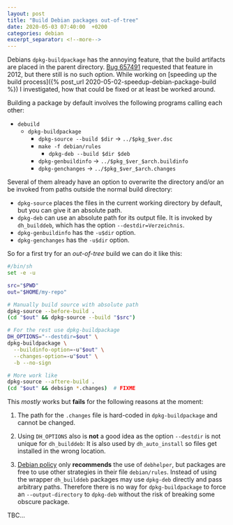 ```yaml
---
layout: post
title: "Build Debian packages out-of-tree"
date: 2020-05-03 07:40:00  +0200
categories: debian
excerpt_separator: <!--more-->
---
```


Debians `dpkg-buildpackage` has the annoying feature, that the build artifacts are placed in the parent directory.
[Bug 657491](https://bugs.debian.org/cgi-bin/bugreport.cgi?bug=657401) requested that feature in 2012, but there still is no such option.
While working on [speeding up the build process]({% post_url 2020-05-02-speedup-debian-package-build %}) I investigated, how that could be fixed or at least be worked around.

<!--more-->

Building a package by default involves the following programs calling each other:
* `debuild`
  * `dpkg-buildpackage`
    * `dpkg-source --build $dir` → `../$pkg_$ver.dsc`
    * `make -f debian/rules`
      * `dpkg-deb --build $dir $deb`
    * `dpkg-genbuildinfo` → `../$pkg_$ver_$arch.buildinfo`
    * `dpkg-genchanges` → `../$pkg_$ver_$arch.changes`

Several of them already have an option to overwrite the directory and/or an be invoked from paths outside the normal build directory:

* `dpkg-source` places the files in the current working directory by default, but you can give it an absolute path.
* `dpkg-deb` can use an absolute path for its output file.
   It is invoked by `dh_builddeb`, which has the option `--destdir=Verzeichnis`.
* `dpkg-genbuildinfo` has the `-u$dir` option.
* `dpkg-genchanges` has the `-u$dir` option.

So for a first try for an *out-of-tree* build we can do it like this:

```sh
#/bin/sh
set -e -u

src="$PWD"
out="$HOME/my-repo"

# Manually build source with absolute path
dpkg-source --before-build .
(cd "$out" && dpkg-source --build "$src")

# For the rest use dpkg-buildpackage
DH_OPTIONS="--destdir=$out" \
dpkg-buildpackage \
  --buildinfo-option=-u"$out" \
  --changes-option=-u"$out" \
  -b --no-sign

# More work like
dpkg-source --aftere-build .
(cd "$out" && debsign *.changes)  # FIXME
```

This *mostly* works but **fails** for the following reasons at the moment:

1. The path for the `.changes` file is hard-coded in `dpkg-buildpackage` and cannot be changed.

2. Using `DH_OPTIONS` also is **not** a good idea as the option `--destdir` is not unique for `dh_builddeb`:
   It is also used by `dh_auto_install` so files get installed in the wrong location.

3. [Debian policy](https://www.debian.org/doc/debian-policy/ch-source.html#main-building-script-debian-rules) only **recommends** the use of `debhelper`, but packages are free to use other strategies in their file `debian/rules`.
   Instead of using the wrapper `dh_builddeb` packages may use `dpkg-deb` directly and pass arbitrary paths.
   Therefore there is no way for `dpkg-buildpackage` to force an `--output-directory` to `dpkg-deb` without the risk of breaking some obscure package.

TBC…
